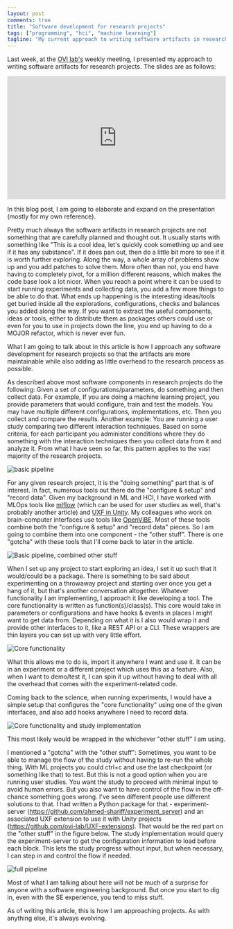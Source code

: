 ```yaml
---
layout: post
comments: true
title: "Software development for research projects"
tags: ["programming", "hci", "machine learning"]
tagline: "My current approach to writing software artifacts in research projects."
---
```

<script>
  import basic_pipeline from "/src/posts/assets/2023-11-03/basic-pipeline.jpg";
  import basic_pipeline2 from "/src/posts/assets/2023-11-03/basic-pipeline2.jpg";
  import core_functionality from "/src/posts/assets/2023-11-03/core-functionality.jpg";
  import core_functionality_and_study from "/src/posts/assets/2023-11-03/core-functionality-and-study.jpg";
  import full_setup from "/src/posts/assets/2023-11-03/full-setup.jpg";
</script>

Last week, at the [OVI lab's](https://ovi.ok.ubc.ca) weekly meeting, I presented my approach to writing software artifacts for research projects. The slides are as follows:

<iframe style="aspect-ratio: 16 / 9; width: 100%; max-width: 960px; justify-self: center;" src="https://docs.google.com/presentation/d/e/2PACX-1vQOGJDiY6Cqv7X7V9zSrrJh8CwMEVlHmlAZLX8ZUixo4PLwqI5kH8GSAtFQpP0Pcmi1-fuagcqAt58L/embed?start=false&loop=false&delayms=3000" frameborder="0" allowfullscreen="true" mozallowfullscreen="true" webkitallowfullscreen="true"></iframe>

In this blog post, I am going to elaborate and expand on the presentation (mostly for my own reference).

Pretty much always the software artifacts in research projects are not something that are carefully planned and thought out.
It usually starts with something like "This is a cool idea, let's quickly cook something up and see if it has any substance".
If it does pan out, then do a little bit more to see if it is worth further exploring.
Along the way, a whole array of problems show up and you add patches to solve them.
More often than not, you end have having to completely pivot, for a million different reasons, which makes the code base look a lot nicer.
When you reach a point where it can be used to start running experiments and collecting data, you add a few more things to be able to do that.
What ends up happening is the interesting ideas/tools get buried inside all the explorations, configurations, checks and balances you added along the way.
If you want to extract the useful components, ideas or tools, either to distribute them as packages others could use or even for you to use in projects down the line, you end up having to do a MOJOR refactor, which is never ever fun.

What I am going to talk about in this article is how I approach any software development for research projects so that the artifacts are more maintainable while also adding as little overhead to the research process as possible.

As described above most software components in research projects do the following: Given a set of configurations/parameters, do something and then collect data.
For example, If you are doing a machine learning project, you provide parameters that would configure, train and test the models. 
You may have multiple different configurations, implementations, etc.
Then you collect and compare the results.
Another example: You are running a user study comparing two different interaction techniques.
Based on some criteria, for each participant you administer conditions where they do something with the interaction techniques then you collect data from it and analyze it.
From what I have seen so far, this pattern applies to the vast majority of the research projects.

![basic pipeline]({basic_pipeline}) 

For any given research project, it is the "doing something" part that is of interest.
In fact, numerous tools out there do the "configure & setup" and "record data".
Given my background in ML and HCI, I have worked with MLOps tools like [mlflow](https://mlflow.org) (which can be used for user studies as well, that's probably another article) and [UXF in Unity](https://github.com/immersivecognition/unity-experiment-framework).
My colleagues who work on brain-computer interfaces use tools like [OpenViBE](http://openvibe.inria.fr).
Most of these tools combine both the "configure & setup" and "record data" pieces. 
So I am going to combine them into one component - the "other stuff".
There is one "gotcha" with these tools that I'll come back to later in the article.

![Basic pipeline, combined other stuff]({basic_pipeline2})

When I set up any project to start exploring an idea, I set it up such that it would/could be a package.
There is something to be said about experimenting on a throwaway project and starting over once you get a hang of it, but that's another conversation altogether.
Whatever functionality I am implementing, I approach it like developing a tool.
The core functionality is written as function(s)/class(s).
This core would take in parameters or configurations and have hooks & events in places I might want to get data from.
Depending on what it is I also would wrap it and provide other interfaces to it, like a REST API or a CLI.
These wrappers are thin layers you can set up with very little effort.

![Core functionality]({core_functionality})

What this allows me to do is, import it anywhere I want and use it.
It can be in an experiment or a different project which uses this as a feature.
Also, when I want to demo/test it, I can spin it up without having to deal with all the overhead that comes with the experiment-related code.

Coming back to the science, when running experiments, I would have a simple setup that configures the "core functionality" using one of the given interfaces, and also add hooks anywhere I need to record data.

![Core functionality and study implementation]({core_functionality_and_study})

This most likely would be wrapped in the whichever "other stuff" I am using.

I mentioned a "gotcha" with the "other stuff": Sometimes, you want to be able to manage the flow of the study without having to re-run the whole thing.
With ML projects you could ctrl+c and use the last checkpoint (or something like that) to test.
But this is not a good option when you are running user studies. 
You want the study to proceed with minimal input to avoid human errors.
But you also want to have control of the flow in the off-chance something goes wrong.
I've seen different people use different solutions to that.
I had written a Python package for that - experiment-server (<https://github.com/ahmed-shariff/experiment_server>) and an associated UXF extension to use it with Unity projects (<https://github.com/ovi-lab/UXF-extensions>).
That would be the red part on the "other stuff" in the figure below.
The study implementation would query the experiment-server to get the configuration information to load before each block.
This lets the study progress without input, but when necessary, I can step in and control the flow if needed.

![full pipeline]({full_setup})

Most of what I am talking about here will not be much of a surprise for anyone with a software engineering background.
But once you start to dig in, even with the SE experience, you tend to miss stuff.

As of writing this article, this is how I am approaching projects.
As with anything else, it's always evolving.

